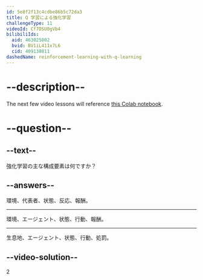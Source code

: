 ```yaml
---
id: 5e8f2f13c4cdbe86b5c72da3
title: Q 学習による強化学習
challengeType: 11
videoId: Cf7DSU0gVb4
bilibiliIds:
  aid: 463025802
  bvid: BV1iL411x7L6
  cid: 409138811
dashedName: reinforcement-learning-with-q-learning
---
```


# --description--

The next few video lessons will reference [this Colab notebook](https://colab.research.google.com/drive/1IlrlS3bB8t1Gd5Pogol4MIwUxlAjhWOQ#forceEdit=true&sandboxMode=true).

# --question--

## --text--

強化学習の主な構成要素は何ですか？

## --answers--

環境、代表者、状態、反応、報酬。

---

環境、エージェント、状態、行動、報酬。

---

生息地、エージェント、状態、行動、処罰。

## --video-solution--

2

